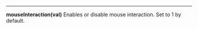 <a name="mouseInteraction"><h3 style="padding-top: 40px; margin-top: 40px;"></h3></a>
_____________________________
**mouseInteraction(val)** Enables or disable mouse interaction. Set to 1 by default.   

